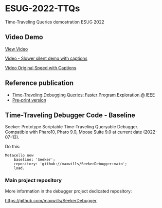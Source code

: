 # ESUG-2022-TTQs
Time-Traveling Queries demostration ESUG 2022

## Video Demo

[View Video](https://drive.google.com/file/d/12MlQZO9X1WN7e1LUqm5p0E-x8VJXQz0h/view?usp=sharing)

[Video - Slower silent demo with captions](https://drive.google.com/file/d/1vc97XggNn43VJl8Afs8W97QLJ0OgRYud/view?usp=sharing)

[Video Original Speed with Captions](https://drive.google.com/file/d/1LlNiDW1qqXTD-asBLoMGnfSSJXO7nTDg/view?usp=sharing)

## Reference publication

* [Time-Traveling Debugging Queries: Faster Program Exploration @ IEEE](https://ieeexplore.ieee.org/document/9724738)  
* [Pre-print version](https://hal.inria.fr/hal-03463047/)

## Time-Traveling Debugger Code - Baseline

Seeker: Prototype Scriptable Time-Traveling Queryable Debugger.
Compatible with Pharo10, Pharo 9.0, Moose Suite 9.0 at current date (2022-07-13).

Do this:
```Smalltalk
Metacello new
    baseline: 'Seeker';
    repository: 'github://maxwills/SeekerDebugger:main';
    load.
```

### Main project repository

More information in the debugger project dedicated repository:

https://github.com/maxwills/SeekerDebugger

